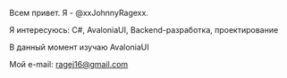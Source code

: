 Всем привет. Я - @xxJohnnyRagexx.

Я интересуюсь: C#, AvaloniaUI, Backend-разработка, проектирование

В данный момент изучаю AvaloniaUI

Мой e-mail: ragej16@gmail.com


<!---
xxJohnnyRagexx/xxJohnnyRagexx is a ✨ special ✨ repository because its `README.md` (this file) appears on your GitHub profile.
You can click the Preview link to take a look at your changes.
--->
